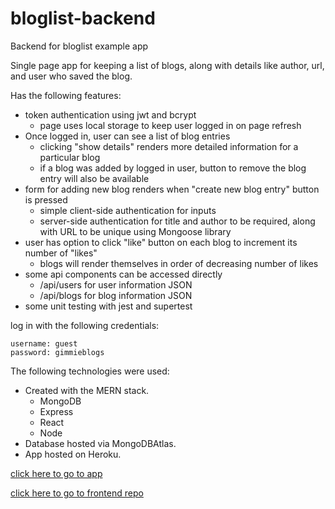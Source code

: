 # bloglist-backend
Backend for bloglist example app

Single page app for keeping a list of blogs, along with details like author, url, and user who saved the blog.

Has the following features:
- token authentication using jwt and bcrypt
  - page uses local storage to keep user logged in on page refresh
- Once logged in, user can see a list of blog entries
  - clicking "show details" renders more detailed information for a particular blog
  - if a blog was added by logged in user, button to remove the blog entry will also be available
- form for adding new blog renders when "create new blog entry" button is pressed
  - simple client-side authentication for inputs
  - server-side authentication for title and author to be required, along with URL to be unique using Mongoose library
- user has option to click "like" button on each blog to increment its number of "likes"
  - blogs will render themselves in order of decreasing number of likes
- some api components can be accessed directly
  - /api/users for user information JSON
  - /api/blogs for blog information JSON
- some unit testing with jest and supertest

log in with the following credentials:
```
username: guest
password: gimmieblogs
```

The following technologies were used:
- Created with the MERN stack.
  - MongoDB
  - Express
  - React
  - Node
- Database hosted via MongoDBAtlas.
- App hosted on Heroku.

[click here to go to app](https://limitless-mountain-76869.herokuapp.com/)

[click here to go to frontend repo](https://github.com/nicksama88/bloglist-frontend)
